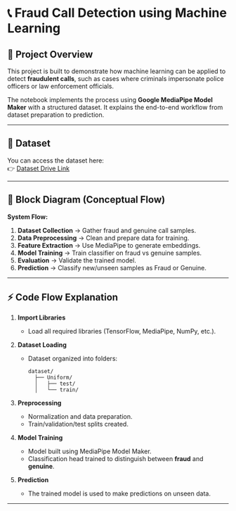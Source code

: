 # 📞 Fraud Call Detection using Machine Learning

## 📌 Project Overview
This project is built to demonstrate how machine learning can be applied to detect **fraudulent calls**, such as cases where criminals impersonate police officers or law enforcement officials.  

The notebook implements the process using **Google MediaPipe Model Maker** with a structured dataset. It explains the end-to-end workflow from dataset preparation to prediction.

---

## 🔗 Dataset  
You can access the dataset here:  
👉 [Dataset Drive Link](https://drive.google.com/drive/folders/1XV5dJNpaLuMQoz83429dXNOKfi07-r6J?usp=share_link)

---



## 🔧 Block Diagram (Conceptual Flow)

**System Flow:**
1. **Dataset Collection** → Gather fraud and genuine call samples.  
2. **Data Preprocessing** → Clean and prepare data for training.  
3. **Feature Extraction** → Use MediaPipe to generate embeddings.  
4. **Model Training** → Train classifier on fraud vs genuine samples.  
5. **Evaluation** → Validate the trained model.  
6. **Prediction** → Classify new/unseen samples as Fraud or Genuine.  

---

## ⚡ Code Flow Explanation

1. **Import Libraries**  
   - Load all required libraries (TensorFlow, MediaPipe, NumPy, etc.).

2. **Dataset Loading**  
   - Dataset organized into folders:
     ```
     dataset/
       ├── Uniform/
       │   ├── test/
       │   └── train/
     ```

3. **Preprocessing**  
   - Normalization and data preparation.  
   - Train/validation/test splits created.

4. **Model Training**  
   - Model built using MediaPipe Model Maker.  
   - Classification head trained to distinguish between **fraud** and **genuine**.

5. **Prediction**  
   - The trained model is used to make predictions on unseen data.  

---
